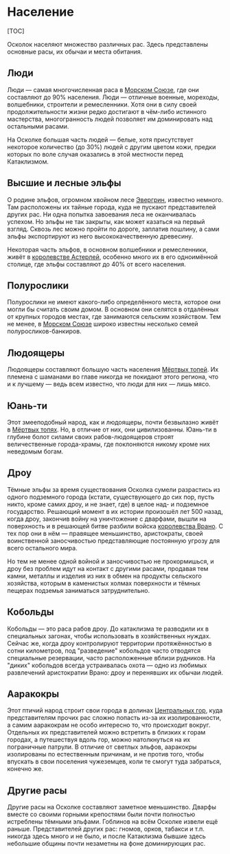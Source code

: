 # Население

[TOC]

Осколок населяют множество различных рас. Здесь представлены основные расы, их обычаи и места обитания.

## Люди

Люди — самая многочисленная раса в [Морском Союзе](/geography/sea-union), где они составляют до 90% населения. Люди — отличные военные, мореходы, волшебники, строители и ремесленники. Хотя они в силу своей продолжительности жизни редко достигают в чём-либо истинного мастерства, многогранность людей позволяет им доминировать над остальными расами.

На Осколке большая часть людей — белые, хотя присутствует некоторое количество (до 30%) людей с другим цветом кожи, предки которых по воле случая оказались в этой местности перед Катаклизмом.

## Высшие и лесные эльфы

О родине эльфов, огромном хвойном лесе [Эвергрин](/geography), известно немного. Там расположены их тайные города, куда не пускают представителей других рас. Ни одна попытка завоевания леса не оканчивалась успехом. Но эльфы не так закрыты, как может казаться на первый взгляд. Сквозь лес можно пройти по дороге, заплатив пошлину, а сами эльфы экспортируют из него высококачественную древесину.

Некоторая часть эльфов, в основном волшебники и ремесленники, живёт в [королевстве Астерлей](/geography/kingdom-of-asterlay), особенно много их в его одноимённой столице, где эльфы составляют до 40% от всего населения.

## Полурослики

Полурослики не имеют какого-либо определённого места, которое они могли бы считать своим домом. В основном они селятся в отдалённых от крупных городов местах, где занимаются сельским хозяйством. Тем не менее, в [Морском Союзе](/geography/sea-union/) широко известны несколько семей полуросликов-банкиров.

## Людоящеры

Людоящеры составляют большую часть населения [Мёртвых топей](/geography). Их племена с шаманами во главе никогда не покидают этого региона, что и к лучшему — ведь всем известно, что люди для них — лишь мясо.

## Юань-ти

Этот змееподобный народ, как и людоящеры, почти безвылазно живёт в [Мёртвых топях](/geography). Но, в отличие от них, они цивилизованны. Юань-ти в глубине болот силами своих рабов-людоящеров строят величественные города-храмы, где поклоняются никому кроме них неведомым богам.

## Дроу

Тёмные эльфы за время существования Осколка сумели разрастись из одного подземного города (кстати, существующего до сих пор, пусть никто, кроме самих дроу, и не знает, где) в целое над- и подземное государство. Решающий момент в их истории произошёл лет 500 назад, когда дроу, закончив войну на уничтожение с дварфами, вышли на поверхность и в решающей битве разбили войска [королевства Врано](/geography/kingdom-of-vrano). С тех пор они в нём — правящее меньшинство, аристократы, своей воинственной заносчивостью представляющие постоянную угрозу для всего остального мира.

Но тем не менее одной войной и заносчивостью не прокормишься, и дроу без проблем идут на контакт с другими расами, продавая тем камни, металлы и изделия из них в обмен на продукты сельского хозяйства, которым в каменистых холмах поверхности и тёмных пещерах подземья заниматься затруднительно.

## Кобольды

Кобольды — это раса рабов дроу. До катаклизма те разводили их в специальных загонах, чтобы использовать в хозяйственных нуждах. Сейчас же, когда дроу контролируют территории протяжённостью в сотни километров, под "разведение" кобольдов часто отводятся специальные резервации, часто расположенные вблизи рудников. На "диких" кобольдов всегда устраивалась охота — одно из любимых развлечений аристократии Врано: дроу и перенявших их обычаи людей.

## Ааракокры

Этот птичий народ строит свои города в долинах [Центральных гор](/geography), куда представителям прочих рас сложно попасть из-за их изолированности, а самим ааракокрам не особо интересно то, что происходит вокруг. Отдельных их представителей можно встретить в близких к горам городах, а путешествуя вдоль гор, можно натолкнуться на их пограничные патрули. В отличие от светлых эльфов, ааракокры изолированы по естественным причинам, и не против того, чтобы впускать в свои поселения чужеземцев, коли те смогут туда забраться, конечно же.

## Другие расы

Другие расы на Осколке составляют заметное меньшинство. Дварфы вместе со своими горными крепостями были почти полностью истреблены тёмными эльфами. Гоблинов на всём Осколке извели ещё раньше. Представителей других рас: гномов, орков, табакси и т.п. никогда здесь много и не было, и после Катаклизма бывшие здесь небольшие общины почти незаметны на фоне доминирующих рас.
